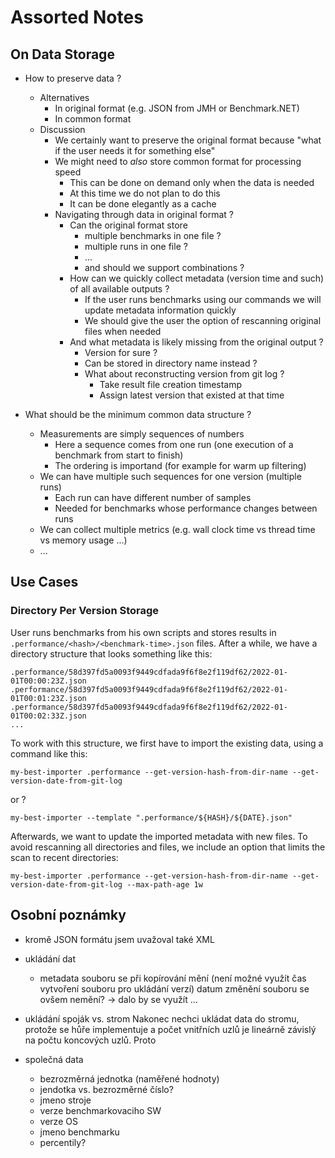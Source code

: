 # Assorted Notes

## On Data Storage

- How to preserve data ?
    - Alternatives
        - In original format (e.g. JSON from JMH or Benchmark.NET)
        - In common format
    - Discussion
        - We certainly want to preserve the original format because "what if the user needs it for something else"
        - We might need to _also_ store common format for processing speed
            - This can be done on demand only when the data is needed
            - At this time we do not plan to do this
            - It can be done elegantly as a cache
        - Navigating through data in original format ?
            - Can the original format store
                - multiple benchmarks in one file ?
                - multiple runs in one file ?
                - ...
                - and should we support combinations ?
            - How can we quickly collect metadata (version time and such) of all available outputs ?
                - If the user runs benchmarks using our commands we will update metadata information quickly
                - We should give the user the option of rescanning original files when needed
            - And what metadata is likely missing from the original output ?
                - Version for sure ?
                - Can be stored in directory name instead ?
                - What about reconstructing version from git log ?
                    - Take result file creation timestamp
                    - Assign latest version that existed at that time

- What should be the minimum common data structure ?
    - Measurements are simply sequences of numbers
        - Here a sequence comes from one run (one execution of a benchmark from start to finish)
        - The ordering is importand (for example for warm up filtering)
    - We can have multiple such sequences for one version (multiple runs)
        - Each run can have different number of samples
        - Needed for benchmarks whose performance changes between runs
    - We can collect multiple metrics (e.g. wall clock time vs thread time vs memory usage ...)
    - ...

## Use Cases

### Directory Per Version Storage

User runs benchmarks from his own scripts and stores results in `.performance/<hash>/<benchmark-time>.json` files.
After a while, we have a directory structure that looks something like this:

```
.performance/58d397fd5a0093f9449cdfada9f6f8e2f119df62/2022-01-01T00:00:23Z.json
.performance/58d397fd5a0093f9449cdfada9f6f8e2f119df62/2022-01-01T00:01:23Z.json
.performance/58d397fd5a0093f9449cdfada9f6f8e2f119df62/2022-01-01T00:02:33Z.json
...
```

To work with this structure, we first have to import the existing data, using a command like this:

`my-best-importer .performance --get-version-hash-from-dir-name --get-version-date-from-git-log`

or ?

`my-best-importer --template ".performance/${HASH}/${DATE}.json"`

Afterwards, we want to update the imported metadata with new files.
To avoid rescanning all directories and files, we include an option
that limits the scan to recent directories:

`my-best-importer .performance --get-version-hash-from-dir-name --get-version-date-from-git-log --max-path-age 1w`


## Osobní poznámky
-   kromě JSON formátu jsem uvažoval také XML
-   ukládání dat
    -   metadata souboru se při kopírování mění (není možné využít čas vytvoření souboru pro ukládání verzí)
            datum změnění souboru se ovšem nemění? -> dalo by se využít ...

-   ukládání spoják vs. strom
        Nakonec nechci ukládat data do stromu, protože se hůře implementuje a počet vnitřních uzlů je lineárně závislý na počtu koncových uzlů. Proto
-   společná data 
    -   bezrozměrná jednotka (naměřené hodnoty)
    -   jendotka vs. bezrozměrné číslo?
    -   jmeno stroje
    -   verze benchmarkovaciho SW
    -   verze OS
    -   jmeno benchmarku
    -   percentily?

